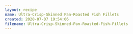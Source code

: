 ```yaml
---
layout: recipe
name: Ultra-Crisp-Skinned Pan-Roasted Fish Fillets
created: 2020-07-07 19:54:06
filename: Ultra-Crisp-Skinned-Pan-Roasted-Fish-Fillets
---
```

